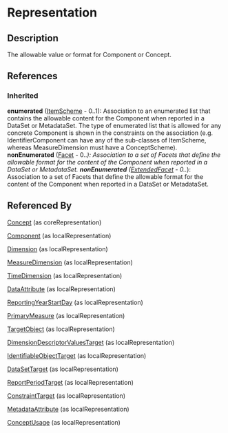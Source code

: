 
# Representation





## Description

The allowable value or format for Component or Concept.




## References

### Inherited

**enumerated** ([ItemScheme](ItemScheme.md) - 0..1): Association to an enumerated list that contains the allowable content for the Component when reported in a DataSet or MetadataSet. The type of enumerated list that is allowed for any concrete Component is shown in the constraints on the association (e.g. IdentifierComponent can have any of the sub-classes of ItemScheme, whereas MeasureDimension must have a ConceptScheme).
**nonEnumerated** ([Facet](Facet.md) - 0..*): Association to a set of Facets that define the allowable format for the content of the Component when reported in a DataSet or MetadataSet.
**nonEnumerated** ([ExtendedFacet](ExtendedFacet.md) - 0..*): Association to a set of Facets that define the allowable format for the content of the Component when reported in a DataSet or MetadataSet.


## Referenced By

[Concept](../ConceptSchemes/Concept.md) (as coreRepresentation)

[Component](Component.md) (as localRepresentation)

[Dimension](../DataStructureDefinitions/Dimension.md) (as localRepresentation)

[MeasureDimension](../DataStructureDefinitions/MeasureDimension.md) (as localRepresentation)

[TimeDimension](../DataStructureDefinitions/TimeDimension.md) (as localRepresentation)

[DataAttribute](../DataStructureDefinitions/DataAttribute.md) (as localRepresentation)

[ReportingYearStartDay](../DataStructureDefinitions/ReportingYearStartDay.md) (as localRepresentation)

[PrimaryMeasure](../DataStructureDefinitions/PrimaryMeasure.md) (as localRepresentation)

[TargetObject](../MetadataStructureDefinitions/TargetObject.md) (as localRepresentation)

[DimensionDescriptorValuesTarget](../MetadataStructureDefinitions/DimensionDescriptorValuesTarget.md) (as localRepresentation)

[IdentifiableObjectTarget](../MetadataStructureDefinitions/IdentifiableObjectTarget.md) (as localRepresentation)

[DataSetTarget](../MetadataStructureDefinitions/DataSetTarget.md) (as localRepresentation)

[ReportPeriodTarget](../MetadataStructureDefinitions/ReportPeriodTarget.md) (as localRepresentation)

[ConstraintTarget](../MetadataStructureDefinitions/ConstraintTarget.md) (as localRepresentation)

[MetadataAttribute](../MetadataStructureDefinitions/MetadataAttribute.md) (as localRepresentation)

[ConceptUsage](../MetadataStructureDefinitions/ConceptUsage.md) (as localRepresentation)


